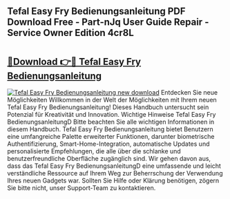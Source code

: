 ## Tefal Easy Fry Bedienungsanleitung PDF Download Free - Part-nJq User Guide Repair - Service Owner Edition 4cr8L

# <h2><a href="http://df53k1q.blite.top/?on=Tefal+Easy+Fry+Bedienungsanleitung">🔗Download 👉🔴 Tefal Easy Fry Bedienungsanleitung</a></h2>

[![Tefal Easy Fry Bedienungsanleitung new download](https://i.imgur.com/lujVjoI.png)](http://df53k1q.blite.top/?on=Tefal+Easy+Fry+Bedienungsanleitung)
Entdecken Sie neue Möglichkeiten Willkommen in der Welt der Möglichkeiten mit Ihrem neuen Tefal Easy Fry Bedienungsanleitung! Dieses Handbuch untersucht sein Potenzial für Kreativität und Innovation. Wichtige Hinweise Tefal Easy Fry BedienungsanleitungD Bitte beachten Sie alle wichtigen Informationen in diesem Handbuch. Tefal Easy Fry Bedienungsanleitung bietet Benutzern eine umfangreiche Palette erweiterter Funktionen, darunter biometrische Authentifizierung, Smart-Home-Integration, automatische Updates und personalisierte Empfehlungen, die alle über die schlanke und benutzerfreundliche Oberfläche zugänglich sind. Wir gehen davon aus, dass das Tefal Easy Fry BedienungsanleitungD eine umfassende und leicht verständliche Ressource auf Ihrem Weg zur Beherrschung der Verwendung Ihres neuen Gadgets war. Sollten Sie Hilfe oder Klärung benötigen, zögern Sie bitte nicht, unser Support-Team zu kontaktieren.

